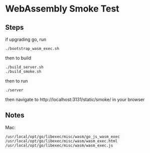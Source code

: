 # WebAssembly Smoke Test

## Steps

if upgrading go, run

`./bootstrap_wasm_exec.sh`

then to build

```
./build_server.sh
./build_smoke.sh

```

then to run

`./server`

then navigate to http://localhost:3131/static/smoke/ in your browser

## Notes

Mac:
```
/usr/local/opt/go/libexec/misc/wasm/go_js_wasm_exec
/usr/local/opt/go/libexec/misc/wasm/wasm_exec.html
/usr/local/opt/go/libexec/misc/wasm/wasm_exec.js
```
